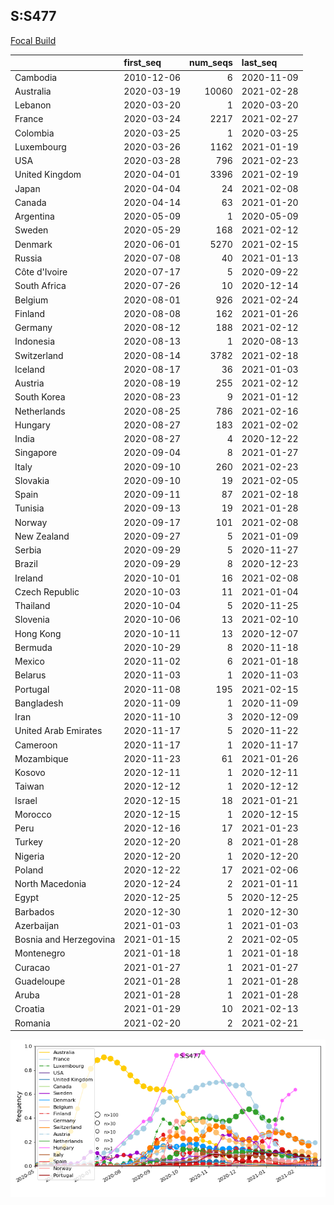 

## S:S477
[Focal Build](https://nextstrain.org/groups/neherlab/ncov/S.S477?f_region=Europe)

|                        | first_seq   |   num_seqs | last_seq   |
|:-----------------------|:------------|-----------:|:-----------|
| Cambodia               | 2010-12-06  |          6 | 2020-11-09 |
| Australia              | 2020-03-19  |      10060 | 2021-02-28 |
| Lebanon                | 2020-03-20  |          1 | 2020-03-20 |
| France                 | 2020-03-24  |       2217 | 2021-02-27 |
| Colombia               | 2020-03-25  |          1 | 2020-03-25 |
| Luxembourg             | 2020-03-26  |       1162 | 2021-01-19 |
| USA                    | 2020-03-28  |        796 | 2021-02-23 |
| United Kingdom         | 2020-04-01  |       3396 | 2021-02-19 |
| Japan                  | 2020-04-04  |         24 | 2021-02-08 |
| Canada                 | 2020-04-14  |         63 | 2021-01-20 |
| Argentina              | 2020-05-09  |          1 | 2020-05-09 |
| Sweden                 | 2020-05-29  |        168 | 2021-02-12 |
| Denmark                | 2020-06-01  |       5270 | 2021-02-15 |
| Russia                 | 2020-07-08  |         40 | 2021-01-13 |
| Côte d'Ivoire          | 2020-07-17  |          5 | 2020-09-22 |
| South Africa           | 2020-07-26  |         10 | 2020-12-14 |
| Belgium                | 2020-08-01  |        926 | 2021-02-24 |
| Finland                | 2020-08-08  |        162 | 2021-01-26 |
| Germany                | 2020-08-12  |        188 | 2021-02-12 |
| Indonesia              | 2020-08-13  |          1 | 2020-08-13 |
| Switzerland            | 2020-08-14  |       3782 | 2021-02-18 |
| Iceland                | 2020-08-17  |         36 | 2021-01-03 |
| Austria                | 2020-08-19  |        255 | 2021-02-12 |
| South Korea            | 2020-08-23  |          9 | 2021-01-12 |
| Netherlands            | 2020-08-25  |        786 | 2021-02-16 |
| Hungary                | 2020-08-27  |        183 | 2021-02-02 |
| India                  | 2020-08-27  |          4 | 2020-12-22 |
| Singapore              | 2020-09-04  |          8 | 2021-01-27 |
| Italy                  | 2020-09-10  |        260 | 2021-02-23 |
| Slovakia               | 2020-09-10  |         19 | 2021-02-05 |
| Spain                  | 2020-09-11  |         87 | 2021-02-18 |
| Tunisia                | 2020-09-13  |         19 | 2021-01-28 |
| Norway                 | 2020-09-17  |        101 | 2021-02-08 |
| New Zealand            | 2020-09-27  |          5 | 2021-01-09 |
| Serbia                 | 2020-09-29  |          5 | 2020-11-27 |
| Brazil                 | 2020-09-29  |          8 | 2020-12-23 |
| Ireland                | 2020-10-01  |         16 | 2021-02-08 |
| Czech Republic         | 2020-10-03  |         11 | 2021-01-04 |
| Thailand               | 2020-10-04  |          5 | 2020-11-25 |
| Slovenia               | 2020-10-06  |         13 | 2021-02-10 |
| Hong Kong              | 2020-10-11  |         13 | 2020-12-07 |
| Bermuda                | 2020-10-29  |          8 | 2020-11-18 |
| Mexico                 | 2020-11-02  |          6 | 2021-01-18 |
| Belarus                | 2020-11-03  |          1 | 2020-11-03 |
| Portugal               | 2020-11-08  |        195 | 2021-02-15 |
| Bangladesh             | 2020-11-09  |          1 | 2020-11-09 |
| Iran                   | 2020-11-10  |          3 | 2020-12-09 |
| United Arab Emirates   | 2020-11-17  |          5 | 2020-11-22 |
| Cameroon               | 2020-11-17  |          1 | 2020-11-17 |
| Mozambique             | 2020-11-23  |         61 | 2021-01-26 |
| Kosovo                 | 2020-12-11  |          1 | 2020-12-11 |
| Taiwan                 | 2020-12-12  |          1 | 2020-12-12 |
| Israel                 | 2020-12-15  |         18 | 2021-01-21 |
| Morocco                | 2020-12-15  |          1 | 2020-12-15 |
| Peru                   | 2020-12-16  |         17 | 2021-01-23 |
| Turkey                 | 2020-12-20  |          8 | 2021-01-28 |
| Nigeria                | 2020-12-20  |          1 | 2020-12-20 |
| Poland                 | 2020-12-22  |         17 | 2021-02-06 |
| North Macedonia        | 2020-12-24  |          2 | 2021-01-11 |
| Egypt                  | 2020-12-25  |          5 | 2020-12-25 |
| Barbados               | 2020-12-30  |          1 | 2020-12-30 |
| Azerbaijan             | 2021-01-03  |          1 | 2021-01-03 |
| Bosnia and Herzegovina | 2021-01-15  |          2 | 2021-02-05 |
| Montenegro             | 2021-01-18  |          1 | 2021-01-18 |
| Curacao                | 2021-01-27  |          1 | 2021-01-27 |
| Guadeloupe             | 2021-01-28  |          1 | 2021-01-28 |
| Aruba                  | 2021-01-28  |          1 | 2021-01-28 |
| Croatia                | 2021-01-29  |         10 | 2021-02-13 |
| Romania                | 2021-02-20  |          2 | 2021-02-21 |

![Overall trends S.S477](/overall_trends_figures/overall_trends_S.S477.png)